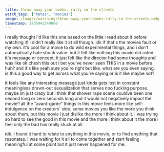 ```yaml
---
title: throw away your books, rally in the streets
watch_tags: ["hates", "movies"]
image: /images/watching/throw-away-your-books-rally-in-the-streets.webp
timestamp: 1735942349000
---
```

i really thought i'd like this one based on the little i read about it before watching it! i didn't really like it at all though. idk if that's the movies fault or my own. it's cool for a movie to do wild experimental things, and i don't automatically hate shock value. but it felt like nothing this movie did aided it's message or concept. it just felt like the director had some thoughts and was like ok chexh this out i bet you've never seen THIS in a movie before huh? and it's like yeah sure you're right but like. what are you even saying. is this a good way to get across what you're saying or is it like maybe not?

it feels like any interesting message just kinda gets lost in constant meaningless drawn-out sexualization that serves noo fucking purpose. maybe im just crazy but i think that shower rape scene couldve been one second long or zero seconds long and it would not negatively impact the movie!! all the "avant-garde" things in this movie feels more like self-indulgence on the creators' side. some movies you like the more you think about them, but this movie i just dislike the more i think about it. i was trying so hard to see the good in this movie and the more i think about it the more i feel only the bad has really stuck at all.

idk. i found it hard to relate to anything in this movie, or to find anything that resonates. i was waiting for it all to come together and start feeling meaningful at some point but it just never happened for me.
